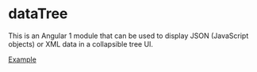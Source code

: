 # dataTree

This is an Angular 1 module that can be used to display JSON (JavaScript objects) or XML data in a collapsible tree UI.

[Example](https://rawgit.com/xjmwest1/dataTree/master/example.html)
